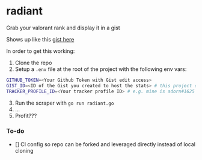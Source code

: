 # radiant

Grab your valorant rank and display it in a gist

Shows up like this [gist here](https://gist.github.com/chakrakan/f83781805df37a7ee3ee1186330d67c8)

In order to get this working:
1. Clone the repo
2. Setup a `.env` file at the root of the project with the following env vars:

```sh
GITHUB_TOKEN=<Your Github Token with Gist edit access>
GIST_ID=<ID of the Gist you created to host the stats> # this project does not setup a gist for you
TRACKER_PROFILE_ID=<Your tracker profile ID> # e.g. mine is adorn#1625
```

3. Run the scraper with `go run radiant.go`
4. ...
5. Profit???

### To-do

- [] CI config so repo can be forked and leveraged directly instead of local cloning
